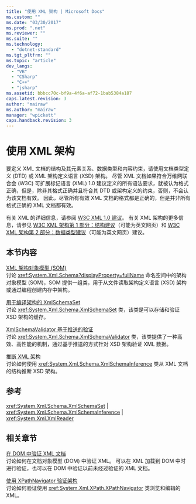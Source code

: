 ```yaml
---
title: "使用 XML 架构 | Microsoft Docs"
ms.custom: ""
ms.date: "03/30/2017"
ms.prod: ".net"
ms.reviewer: ""
ms.suite: ""
ms.technology: 
  - "dotnet-standard"
ms.tgt_pltfrm: ""
ms.topic: "article"
dev_langs: 
  - "VB"
  - "CSharp"
  - "C++"
  - "jsharp"
ms.assetid: bbbcc70c-bf9a-4f6a-af72-1bab5384a187
caps.latest.revision: 3
author: "mairaw"
ms.author: "mairaw"
manager: "wpickett"
caps.handback.revision: 3
---
```

# 使用 XML 架构
要定义 XML 文档的结构及其元素关系、数据类型和内容约束，请使用文档类型定义 \(DTD\) 或 XML 架构定义语言 \(XSD\) 架构。  尽管 XML 文档如果符合万维网联合会 \(W3C\) 可扩展标记语言 \(XML\) 1.0 建议定义的所有语法要求，就被认为格式正确，但是，除非其格式正确并且符合其 DTD 或架构定义的约束，否则，不会认为该文档有效。  因此，尽管所有有效 XML 文档的格式都是正确的，但是并非所有格式正确的 XML 文档都有效。  
  
 有关 XML 的详细信息，请参阅 [W3C XML 1.0 建议](http://go.microsoft.com/fwlink/?linkid=7269)。  有关 XML 架构的更多信息，请参见 [W3C XML 架构第 1 部分：结构建议](http://go.microsoft.com/fwlink/?linkid=48881)（可能为英文网页）和 [W3C XML 架构第 2 部分：数据类型建议](http://go.microsoft.com/fwlink/?linkid=17392)（可能为英文网页）建议。  
  
## 本节内容  
 [XML 架构对象模型 \(SOM\)](../../../../docs/standard/data/xml/xml-schema-object-model-som.md)  
 讨论 <xref:System.Xml.Schema?displayProperty=fullName> 命名空间中的架构对象模型 \(SOM\)，SOM 提供一组类，用于从文件读取架构定义语言 \(XSD\) 架构或通过编程创建内存中架构。  
  
 [用于编译架构的 XmlSchemaSet](../../../../docs/standard/data/xml/xmlschemaset-for-schema-compilation.md)  
 讨论 <xref:System.Xml.Schema.XmlSchemaSet> 类，该类是可以存储和验证 XSD 架构的缓存。  
  
 [XmlSchemaValidator 基于推送的验证](../../../../docs/standard/data/xml/xmlschemavalidator-push-based-validation.md)  
 讨论 <xref:System.Xml.Schema.XmlSchemaValidator> 类，该类提供了一种高效、高性能的机制，通过基于推送的方式针对 XSD 架构验证 XML 数据。  
  
 [推断 XML 架构](../../../../docs/standard/data/xml/inferring-an-xml-schema.md)  
 讨论如何使用 <xref:System.Xml.Schema.XmlSchemaInference> 类从 XML 文档的结构推断 XSD 架构。  
  
## 参考  
 <xref:System.Xml.Schema.XmlSchemaSet> &#124; <xref:System.Xml.Schema.XmlSchemaInference> &#124; <xref:System.Xml.XmlReader>  
  
## 相关章节  
 [在 DOM 中验证 XML 文档](../../../../docs/standard/data/xml/validating-an-xml-document-in-the-dom.md)  
 讨论如何在文档对象模型 \(DOM\) 中验证 XML。  可以在 XML 加载到 DOM 中时进行验证，也可以在 DOM 中验证以前未经过验证的 XML 文档。  
  
 [使用 XPathNavigator 验证架构](../../../../docs/standard/data/xml/schema-validation-using-xpathnavigator.md)  
 讨论如何验证使用 <xref:System.Xml.XPath.XPathNavigator> 类浏览和编辑的 XML。